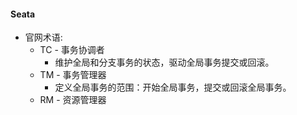 #### Seata

- 官网术语:
  - TC - 事务协调者
    - 维护全局和分支事务的状态，驱动全局事务提交或回滚。
  - TM - 事务管理器
    - 定义全局事务的范围：开始全局事务，提交或回滚全局事务。
  - RM - 资源管理器